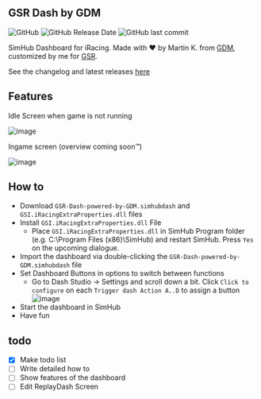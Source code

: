 ## GSR Dash by GDM
![GitHub](https://img.shields.io/github/license/moddok/gsr-dash-by-gdm) ![GitHub Release Date](https://img.shields.io/github/release-date/moddok/gsr-dash-by-gdm) ![GitHub last commit](https://img.shields.io/github/last-commit/moddok/gsr-dash-by-gdm) 


SimHub Dashboard for iRacing.
Made with :heart: by Martin K. from [GDM](http://glowingdiscmotorsport.de/), customized by me for [GSR](https://discord.gg/GSR).

See the changelog and latest releases [here](https://github.com/moddok/GSR-Dash-by-GDM/releases)

Features
------
Idle Screen when game is not running

![image](https://github.com/moddok/GSR-Dash-by-GDM/blob/main/src/images/screen_idle.png)

Ingame screen (overview coming soon:tm:)

![image](https://github.com/moddok/GSR-Dash-by-GDM/blob/main/src/images/screen_ingamee.png)


How to
------
* Download `GSR-Dash-powered-by-GDM.simhubdash` and `GSI.iRacingExtraProperties.dll` files
* Install `GSI.iRacingExtraProperties.dll` File
  * Place `GSI.iRacingExtraProperties.dll` in SimHub Program folder (e.g. C:\Program Files (x86)\SimHub\) and restart SimHub. Press `Yes` on the upcoming dialogue.
* Import the dashboard via double-clicking the `GSR-Dash-powered-by-GDM.simhubdash` file
* Set Dashboard Buttons in options to switch between functions
  * Go to Dash Studio -> Settings and scroll down a bit. Click `Click to configure` on each `Trigger dash Action A..D` to assign a button
![image](https://github.com/moddok/GSR-Dash-by-GDM/blob/main/src/images/setup_simhub_dashbuttons.png)
* Start the dashboard in SimHub
* Have fun

todo
------
- [X] Make todo list
- [ ] Write detailed how to
- [ ] Show features of the dashboard
- [ ] Edit ReplayDash Screen
